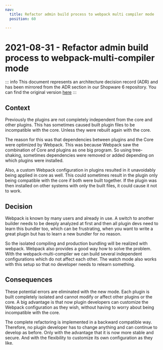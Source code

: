 ```yaml
---
nav:
  title: Refactor admin build process to webpack multi compiler mode
  position: 60

---
```


# 2021-08-31 - Refactor admin build process to webpack-multi-compiler mode

::: info
This document represents an architecture decision record (ADR) and has been mirrored from the ADR section in our Shopware 6 repository.
You can find the original version [here](https://github.com/shopware/platform/blob/trunk/adr/admin/2021-08-31-refactor-admin-build-process-to-webpack-multi-compiler-mode.md)
:::

## Context
Previously the plugins are not completely independent from the core and other plugins. This has sometimes caused built plugin files to be incompatible with the core. Unless they were rebuilt again with the core.

The reason for this was that dependencies between plugins and the Core were optimized by Webpack. This was because Webpack saw the combination of Core and plugins as one big program. So using tree-shaking, sometimes dependencies were removed or added depending on which plugins were installed.

Also, a custom Webpack configuration in plugins resulted in it unavoidably being applied in core as well. This could sometimes result in the plugin only being compatible with the core if both were built together. If the plugin was then installed on other systems with only the built files, it could cause it not to work.

## Decision
Webpack is known by many users and already in use. A switch to another builder needs to be deeply analyzed at first and then all plugin devs need to learn this bundler too, which can be frustrating, when you want to write a great plugin but has to learn a new bundler for no reason.

So the isolated compiling and production bundling will be realized with webpack. Webpack also provides a good way how to solve the problem. With the webpack-multi-compiler we can build several independent configurations which do not affect each other. The watch mode also works with this setup so that no developer needs to relearn something.

## Consequences
These potential errors are eliminated with the new mode. Each plugin is built completely isolated and cannot modify or affect other plugins or the core. A big advantage is that now plugin developers can customize the Webpack configuration as they wish, without having to worry about being incompatible with the core.

The complete refactoring is implemented in a backward compatible way. Therefore, no plugin developer has to change anything and can continue to develop as before. Only with the advantage that it is now more stable and secure. And with the flexibility to customize its own configuration as they like.
